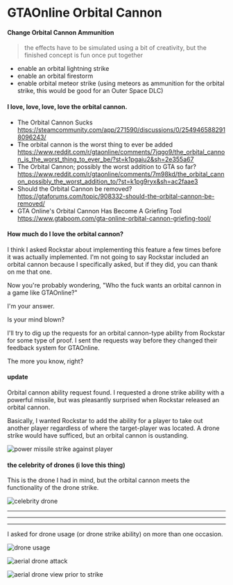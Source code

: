 # GTAOnline Orbital Cannon


#### Change Orbital Cannon Ammunition

> the effects have to be simulated using a bit of creativity, but the finished concept is fun once put together

- enable an orbital lightning strike
- enable an orbital firestorm
- enable orbital meteor strike (using meteors as ammunition for the orbital strike, this would be good for an Outer Space DLC)


#### I love, love, love, love the orbital cannon.

- The Orbital Cannon Sucks https://steamcommunity.com/app/271590/discussions/0/2549465882918096243/
- The orbital cannon is the worst thing to ever be added https://www.reddit.com/r/gtaonline/comments/7jqgo9/the_orbital_cannon_is_the_worst_thing_to_ever_be/?st=k1pgaiu2&sh=2e355a67
- The Orbital Cannon; possibly the worst addition to GTA so far? https://www.reddit.com/r/gtaonline/comments/7m98kd/the_orbital_cannon_possibly_the_worst_addition_to/?st=k1pg9ryx&sh=ac2faae3
- Should the Orbital Cannon be removed? https://gtaforums.com/topic/908332-should-the-orbital-cannon-be-removed/
- GTA Online's Orbital Cannon Has Become A Griefing Tool https://www.gtaboom.com/gta-online-orbital-cannon-griefing-tool/


#### How much do I love the orbital cannon?

I think I asked Rockstar about implementing this feature a few times before it was actually implemented.
I'm not going to say Rockstar included an orbital cannon because I specifically asked, but if they did, 
you can thank on me that one.

Now you're probably wondering, "Who the fuck wants an orbital cannon in a game like GTAOnline?"

I'm your answer.


Is your mind blown?

I'll try to dig up the requests for an orbital cannon-type ability from Rockstar for some type of proof. I sent the requests way before they changed their
feedback system for GTAOnline.

The more you know, right?


#### update

Orbital cannon ability request found. I requested a drone strike ability with a powerful missile, but was pleasantly surprised when Rockstar released an
orbital cannon. 

Basically, I wanted Rockstar to add the ability for a player to take out another player regardless of where the target-player
was located. A drone strike would have sufficed, but an orbital cannon is oustanding.


![power missile strike against player](https://raw.githubusercontent.com/xpqx/code-based-games/main/GTAOnline/7_GTAOnline_Orbital_Cannon/files/gtaonline_power_drone_strike.PNG)


#### the celebrity of drones (i love this thing)

This is the drone I had in mind, but the orbital cannon meets the functionality of the drone strike.

![celebrity drone](https://raw.githubusercontent.com/xpqx/code-based-games/main/GTAOnline/7_GTAOnline_Orbital_Cannon/files/UAV_PREDATOR_DRONE_ARMED.jpg)


- -----------------------------------------------------------------------------------------------------------
- ----------------------------------------------------------------------------------------------------------
- ----------------------------------------------------------------------------------------------------------

I asked for drone usage (or drone strike ability) on more than one occasion.

![drone usage](https://raw.githubusercontent.com/xpqx/code-based-games/main/GTAOnline/7_GTAOnline_Orbital_Cannon/files/gtaonline_power_drone_strike_1.PNG)


![aerial drone attack](https://raw.githubusercontent.com/xpqx/code-based-games/main/GTAOnline/7_GTAOnline_Orbital_Cannon/files/predator-firing-missile4.jpg)


![aerial drone view prior to strike](https://raw.githubusercontent.com/xpqx/code-based-games/main/GTAOnline/7_GTAOnline_Orbital_Cannon/files/unmanned_drone_airstrike.jpg)
